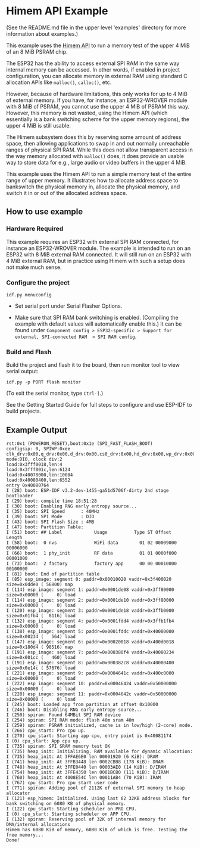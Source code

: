 # Himem API Example

(See the README.md file in the upper level 'examples' directory for more information about examples.)

This example uses the [Himem API](https://docs.espressif.com/projects/esp-idf/en/latest/api-reference/system/himem.html) to run a memory test of the upper 4 MiB of an 8 MiB PSRAM chip.

The ESP32 has the ability to access external SPI RAM in the same way internal memory can be accessed. In other words, if enabled in project configuration, you can allocate memory in external RAM using standard C allocation APIs like `malloc()`, `calloc()`, etc.

However, because of hardware limitations, this only works for up to 4 MiB of external memory. If you have, for instance, an ESP32-WROVER module with 8 MiB of PSRAM, you cannot use the upper 4 MiB of PSRAM this way. However, this memory is not wasted, using the Himem API (which essentially is a bank switching scheme for the upper memory regions), the upper 4 MiB is still usable. 

The Himem subsystem does this by reserving some amount of address space, then allowing applications to swap in and out normally unreachable ranges of physical SPI RAM. While this does not allow transparent access in the way memory allocated with `malloc()` does, it does provide an usable way to store data for e.g., large audio or video buffers in the upper 4 MiB.

This example uses the Himem API to run a simple memory test of the entire range of upper memory. It illustrates how to allocate address space to bankswitch the physical memory in, allocate the physical memory, and switch it in or out of the allocated address space.

## How to use example

### Hardware Required

This example requires an ESP32 with external SPI RAM connected, for instance an ESP32-WROVER module. The example is intended to run on an ESP32 with 8 MiB external RAM connected. It will still run on an ESP32 with 4 MiB external RAM, but in practice using Himem with such a setup does not make much sense.

### Configure the project

```
idf.py menuconfig
```

* Set serial port under Serial Flasher Options.

* Make sure that SPI RAM bank switching is enabled. (Compiling the example with default values will automatically enable this.) It can be found under `Component config > ESP32-specific > Support for external, SPI-connected RAM  > SPI RAM config`.

### Build and Flash

Build the project and flash it to the board, then run monitor tool to view serial output:

```
idf.py -p PORT flash monitor
```

(To exit the serial monitor, type ``Ctrl-]``.)

See the Getting Started Guide for full steps to configure and use ESP-IDF to build projects.

## Example Output

```
rst:0x1 (POWERON_RESET),boot:0x1e (SPI_FAST_FLASH_BOOT)
configsip: 0, SPIWP:0xee
clk_drv:0x00,q_drv:0x00,d_drv:0x00,cs0_drv:0x00,hd_drv:0x00,wp_drv:0x00
mode:DIO, clock div:2
load:0x3fff0018,len:4
load:0x3fff001c,len:6124
load:0x40078000,len:10084
load:0x40080400,len:6552
entry 0x40080764
I (28) boot: ESP-IDF v3.2-dev-1455-ga51d5706f-dirty 2nd stage bootloader
I (29) boot: compile time 18:51:28
I (30) boot: Enabling RNG early entropy source...
I (35) boot: SPI Speed      : 40MHz
I (39) boot: SPI Mode       : DIO
I (43) boot: SPI Flash Size : 4MB
I (47) boot: Partition Table:
I (51) boot: ## Label            Usage          Type ST Offset   Length
I (58) boot:  0 nvs              WiFi data        01 02 00009000 00006000
I (66) boot:  1 phy_init         RF data          01 01 0000f000 00001000
I (73) boot:  2 factory          factory app      00 00 00010000 00100000
I (81) boot: End of partition table
I (85) esp_image: segment 0: paddr=0x00010020 vaddr=0x3f400020 size=0x0dde0 ( 56800) map
I (114) esp_image: segment 1: paddr=0x0001de08 vaddr=0x3ff80000 size=0x00000 (     0) load
I (114) esp_image: segment 2: paddr=0x0001de10 vaddr=0x3ff80000 size=0x00000 (     0) load
I (120) esp_image: segment 3: paddr=0x0001de18 vaddr=0x3ffb0000 size=0x01fb4 (  8116) load
I (132) esp_image: segment 4: paddr=0x0001fdd4 vaddr=0x3ffb1fb4 size=0x00000 (     0) load
I (138) esp_image: segment 5: paddr=0x0001fddc vaddr=0x40080000 size=0x00234 (   564) load
I (147) esp_image: segment 6: paddr=0x00020018 vaddr=0x400d0018 size=0x180d4 ( 98516) map
I (191) esp_image: segment 7: paddr=0x000380f4 vaddr=0x40080234 size=0x001cc (   460) load
I (191) esp_image: segment 8: paddr=0x000382c8 vaddr=0x40080400 size=0x0e14c ( 57676) load
I (221) esp_image: segment 9: paddr=0x0004641c vaddr=0x400c0000 size=0x00000 (     0) load
I (222) esp_image: segment 10: paddr=0x00046424 vaddr=0x50000000 size=0x00000 (     0) load
I (228) esp_image: segment 11: paddr=0x0004642c vaddr=0x50000000 size=0x00000 (     0) load
I (245) boot: Loaded app from partition at offset 0x10000
I (246) boot: Disabling RNG early entropy source...
I (250) spiram: Found 64MBit SPI RAM device
I (254) spiram: SPI RAM mode: flash 40m sram 40m
I (259) spiram: PSRAM initialized, cache is in low/high (2-core) mode.
I (266) cpu_start: Pro cpu up.
I (270) cpu_start: Starting app cpu, entry point is 0x40081174
I (0) cpu_start: App cpu up.
I (735) spiram: SPI SRAM memory test OK
I (735) heap_init: Initializing. RAM available for dynamic allocation:
I (735) heap_init: At 3FFAE6E0 len 00001920 (6 KiB): DRAM
I (741) heap_init: At 3FFB3448 len 0002CBB8 (178 KiB): DRAM
I (748) heap_init: At 3FFE0440 len 00003AE0 (14 KiB): D/IRAM
I (754) heap_init: At 3FFE4350 len 0001BCB0 (111 KiB): D/IRAM
I (760) heap_init: At 4008E54C len 00011AB4 (70 KiB): IRAM
I (767) cpu_start: Pro cpu start user code
I (771) spiram: Adding pool of 2112K of external SPI memory to heap allocator
I (121) esp_himem: Initialized. Using last 62 32KB address blocks for bank switching on 6080 KB of physical memory.
I (122) cpu_start: Starting scheduler on PRO CPU.
I (0) cpu_start: Starting scheduler on APP CPU.
I (132) spiram: Reserving pool of 32K of internal memory for DMA/internal allocations
Himem has 6080 KiB of memory, 6080 KiB of which is free. Testing the free memory...
Done!
```